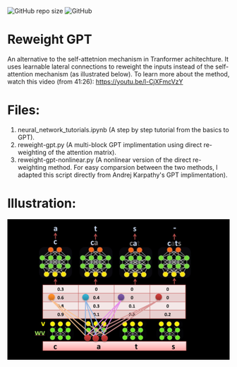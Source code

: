 ![GitHub repo size](https://img.shields.io/github/repo-size/hunar4321/reweight-gpt)
![GitHub](https://img.shields.io/github/license/hunar4321/reweight-gpt)

# Reweight GPT

An alternative to the self-attetnion mechanism in Tranformer achitechture.
It uses learnable lateral connections to reweight the inputs instead of the self-attention mechanism (as illustrated below).
To learn more about the method, watch this video (from 41:26):
https://youtu.be/l-CjXFmcVzY

# Files:
1. neural_network_tutorials.ipynb (A step by step tutorial from the basics to GPT).
2. reweight-gpt.py (A multi-block GPT implimentation using direct re-weighting of the attention matrix).
3. reweight-gpt-nonlinear.py (A nonlinear version of the direct re-weighting method. For easy comparsion between the two methods, I adapted this script directly from Andrej Karpathy's GPT implimentation).

# Illustration:

![](data/reweight_image.JPG)



